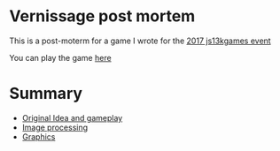 Vernissage post mortem
====

This is a post-moterm for a game I wrote for the [2017 js13kgames event](http://js13kgames.com/)

You can play the game [here](https://platane.github.io/js13k-2017)

# Summary

- [Original Idea and gameplay](/original-idea-and-gameplay)
- [Image processing](/image-processing)
- [Graphics](/graphics)